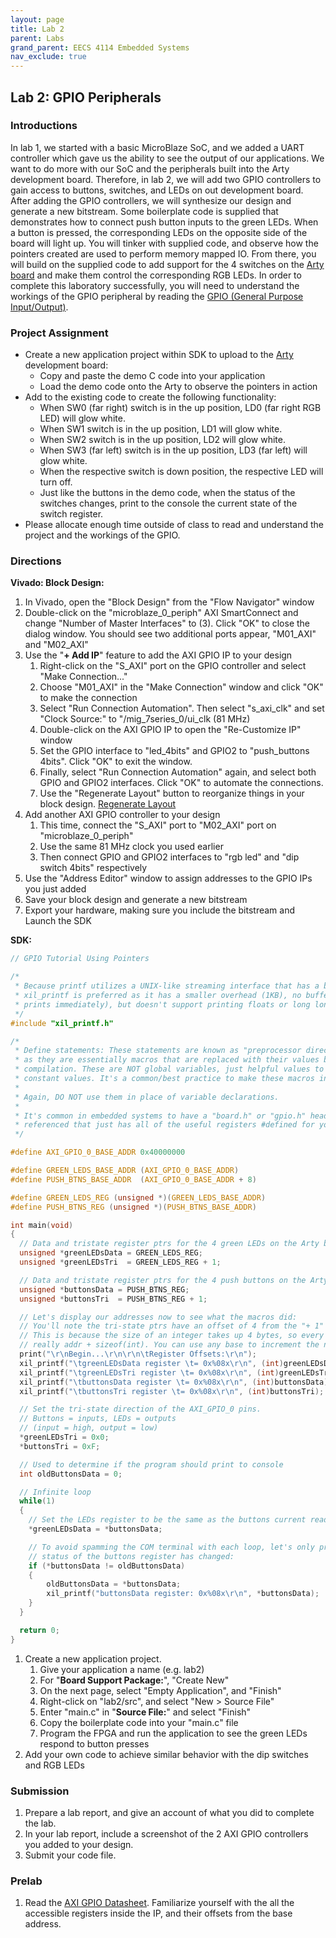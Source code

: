 ```yaml
---
layout: page
title: Lab 2
parent: Labs
grand_parent: EECS 4114 Embedded Systems
nav_exclude: true
---
```


## Lab 2: GPIO Peripherals

### Introductions

In lab 1, we started with a basic MicroBlaze SoC, and we added a UART controller which gave us the ability to see the output of our applications. We want to do more with our SoC and the peripherals built into the Arty development board. Therefore, in lab 2, we will add two GPIO controllers to gain access to buttons, switches, and LEDs on out development board. After adding the GPIO controllers, we will synthesize our design and generate a new bitstream. Some boilerplate code is supplied that demonstrates how to connect push button inputs to the green LEDs. When a button is pressed, the corresponding LEDs on the opposite side of the board will light up. You will tinker with supplied code, and observe how the pointers created are used to perform memory mapped IO. From there, you will build on the supplied code to add support for the 4 switches on the [Arty board](../../../../_modules/csce-4114/data-sheets/arty_rm.pdf) and make them control the corresponding RGB LEDs. In order to complete this laboratory successfully, you will need to understand the workings of the GPIO peripheral by reading the  [GPIO (General Purpose Input/Output)](../../../../_modules/csce-4114/data-sheets/axi-gpio.pdf).

### Project Assignment

- Create a new application project within SDK to upload to the [Arty](../../../../_modules/csce-4114/data-sheets) development board:
  - Copy and paste the demo C code into your application
  - Load the demo code onto the Arty to observe the pointers in action
- Add to the existing code to create the following functionality:
  - When SW0 (far right) switch is in the up position, LD0 (far right RGB LED) will glow white.
  - When SW1 switch is in the up position, LD1 will glow white.
  - When SW2 switch is in the up position, LD2 will glow white.
  - When SW3 (far left) switch is in the up position, LD3 (far left) will glow white.
  - When the respective switch is down position, the respective LED will turn off.
  - Just like the buttons in the demo code, when the status of the switches changes, print to the console the current state of the switch register.
- Please allocate enough time outside of class to read and understand the project and the workings of the GPIO.

### Directions

__Vivado: Block Design:__

1. In Vivado, open the "Block Design" from the "Flow Navigator" window
2. Double-click on the "microblaze_0_periph" AXI SmartConnect and change "Number of Master Interfaces" to (3). Click "OK" to close the dialog window. You should see two additional ports appear, "M01_AXI" and "M02_AXI"
3. Use the "__+ Add IP__" feature to add the AXI GPIO IP to your design
    1. Right-click on the "S_AXI" port on the GPIO controller and select "Make Connection..."
    2. Choose "M01_AXI" in the "Make Connection" window and click "OK" to make the connection
    3. Select "Run Connection Automation". Then select "s_axi_clk" and set "Clock Source:" to "/mig_7series_0/ui_clk (81 MHz)
    4. Double-click on the AXI GPIO IP to open the "Re-Customize IP" window
    5. Set the GPIO interface to "led_4bits" and GPIO2 to "push_buttons 4bits". Click "OK" to exit the window.
    6. Finally, select "Run Connection Automation" again, and select both GPIO and GPIO2 interfaces. Click "OK" to automate the connections.
    7. Use the "Regenerate Layout" button to reorganize things in your block design. [Regenerate Layout](./assets/regenerate_layout.png)
4. Add another AXI GPIO controller to your design
    1. This time, connect the "S_AXI" port to "M02_AXI" port on "microblaze_0_periph"
    2. Use the same 81 MHz clock you used earlier
    3. Then connect GPIO and GPIO2 interfaces to "rgb led" and "dip switch 4bits" respectively
5. Use the "Address Editor" window to assign addresses to the GPIO IPs you just added
6. Save your block design and generate a new bitstream
7. Export your hardware, making sure you include the bitstream and Launch the SDK

__SDK:__

```c
// GPIO Tutorial Using Pointers

/*
 * Because printf utilizes a UNIX-like streaming interface that has a buffer,
 * xil_printf is preferred as it has a smaller overhead (1KB), no buffer (it
 * prints immediately), but doesn't support printing floats or long long types.
 */
#include "xil_printf.h"

/*
 * Define statements: These statements are known as "preprocessor directives"
 * as they are essentially macros that are replaced with their values before
 * compilation. These are NOT global variables, just helpful values to refer to
 * constant values. It's a common/best practice to make these macros in CAPS.
 *
 * Again, DO NOT use them in place of variable declarations.
 *
 * It's common in embedded systems to have a "board.h" or "gpio.h" header file
 * referenced that just has all of the useful registers #defined for you.
 */

#define AXI_GPIO_0_BASE_ADDR 0x40000000

#define GREEN_LEDS_BASE_ADDR (AXI_GPIO_0_BASE_ADDR)
#define PUSH_BTNS_BASE_ADDR  (AXI_GPIO_0_BASE_ADDR + 8)

#define GREEN_LEDS_REG (unsigned *)(GREEN_LEDS_BASE_ADDR)
#define PUSH_BTNS_REG (unsigned *)(PUSH_BTNS_BASE_ADDR)

int main(void)
{
  // Data and tristate register ptrs for the 4 green LEDs on the Arty board
  unsigned *greenLEDsData = GREEN_LEDS_REG;
  unsigned *greenLEDsTri  = GREEN_LEDS_REG + 1;

  // Data and tristate register ptrs for the 4 push buttons on the Arty board
  unsigned *buttonsData = PUSH_BTNS_REG;
  unsigned *buttonsTri  = PUSH_BTNS_REG + 1;

  // Let's display our addresses now to see what the macros did:
  // You'll note the tri-state ptrs have an offset of 4 from the "+ 1" above.
  // This is because the size of an integer takes up 4 bytes, so every + 1 is
  // really addr + sizeof(int). You can use any base to increment the numbers
  print("\r\nBegin...\r\n\r\n\tRegister Offsets:\r\n");
  xil_printf("\tgreenLEDsData register \t= 0x%08x\r\n", (int)greenLEDsData);
  xil_printf("\tgreenLEDsTri register \t= 0x%08x\r\n", (int)greenLEDsTri);
  xil_printf("\tbuttonsData register \t= 0x%08x\r\n", (int)buttonsData);
  xil_printf("\tbuttonsTri register \t= 0x%08x\r\n", (int)buttonsTri);

  // Set the tri-state direction of the AXI_GPIO_0 pins.
  // Buttons = inputs, LEDs = outputs
  // (input = high, output = low)
  *greenLEDsTri = 0x0;
  *buttonsTri = 0xF;

  // Used to determine if the program should print to console
  int oldButtonsData = 0;

  // Infinite loop
  while(1)
  {
    // Set the LEDs register to be the same as the buttons current reading
    *greenLEDsData = *buttonsData;

    // To avoid spamming the COM terminal with each loop, let's only print if the
    // status of the buttons register has changed:
    if (*buttonsData != oldButtonsData)
    {
        oldButtonsData = *buttonsData;
        xil_printf("buttonsData register: 0x%08x\r\n", *buttonsData);
    }
  }

  return 0;
}
```

1. Create a new application project.
    1. Give your application a name (e.g. lab2)
    2. For "__Board Support Package:__", "Create New"
    3. On the next page, select "Empty Application", and "Finish"
    4. Right-click on "lab2/src", and select "New > Source File"
    5. Enter "main.c" in "__Source File:__" and select "Finish"
    6. Copy the boilerplate code into your "main.c" file
    7. Program the FPGA and run the application to see the green LEDs respond to button presses
2. Add your own code to achieve similar behavior with the dip switches and RGB LEDs

### Submission

1. Prepare a lab report, and give an account of what you did to complete the lab.
2. In your lab report, include a screenshot of the 2 AXI GPIO controllers you added to your design.
3. Submit your code file.

### Prelab

1. Read the [AXI GPIO Datasheet](../../../../_modules/csce-4114/data-sheets/axi-gpio.pdf). Familiarize yourself with the all the accessible registers inside the IP, and their offsets from the base address.
